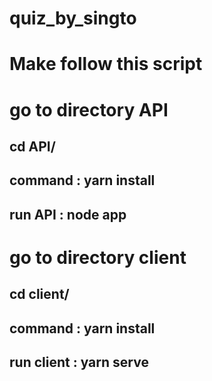 <!-- @format -->

# quiz_by_singto

# Make follow this script

# **go to directory API**

## cd API/

## command : yarn install

## run API : node app

# **go to directory client**

## cd client/

## command : yarn install

## run client : yarn serve
